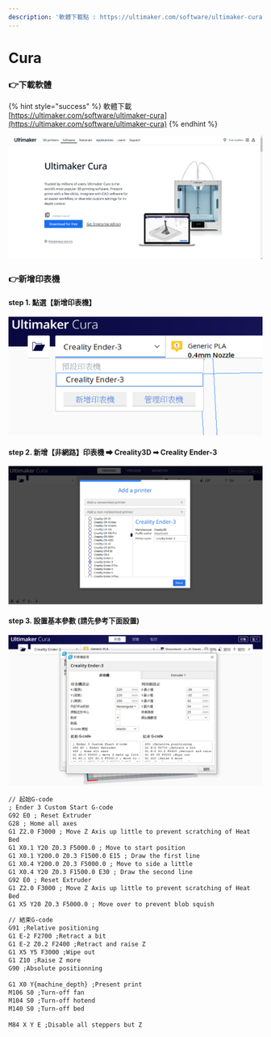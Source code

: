 ```yaml
---
description: '軟體下載點 : https://ultimaker.com/software/ultimaker-cura'
---
```


# Cura

### 👉下載軟體

{% hint style="success" %}
軟體下載[https://ultimaker.com/software/ultimaker-cura](https://ultimaker.com/software/ultimaker-cura)
{% endhint %}

![](.gitbook/assets/image%20%2855%29.png)

### 👉新增印表機

#### step 1. 點選【新增印表機】

![](.gitbook/assets/image%20%2819%29.png)

#### step 2. 新增【非網路】印表機 ➡ Creality3D ➡ Creality Ender-3

![](.gitbook/assets/image%20%288%29.png)

#### step 3. 設置基本參數 \(請先參考下面設置\)

![](.gitbook/assets/image%20%2825%29.png)

```text
// 起始G-code
; Ender 3 Custom Start G-code
G92 E0 ; Reset Extruder
G28 ; Home all axes
G1 Z2.0 F3000 ; Move Z Axis up little to prevent scratching of Heat Bed
G1 X0.1 Y20 Z0.3 F5000.0 ; Move to start position
G1 X0.1 Y200.0 Z0.3 F1500.0 E15 ; Draw the first line
G1 X0.4 Y200.0 Z0.3 F5000.0 ; Move to side a little
G1 X0.4 Y20 Z0.3 F1500.0 E30 ; Draw the second line
G92 E0 ; Reset Extruder
G1 Z2.0 F3000 ; Move Z Axis up little to prevent scratching of Heat Bed
G1 X5 Y20 Z0.3 F5000.0 ; Move over to prevent blob squish
```

```text
// 結束G-code
G91 ;Relative positioning
G1 E-2 F2700 ;Retract a bit
G1 E-2 Z0.2 F2400 ;Retract and raise Z
G1 X5 Y5 F3000 ;Wipe out
G1 Z10 ;Raise Z more
G90 ;Absolute positionning

G1 X0 Y{machine_depth} ;Present print
M106 S0 ;Turn-off fan
M104 S0 ;Turn-off hotend
M140 S0 ;Turn-off bed

M84 X Y E ;Disable all steppers but Z

```



